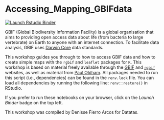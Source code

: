 # Accessing_Mapping_GBIFdata

<!-- badges: start -->
[![Launch Rstudio Binder](http://mybinder.org/badge_logo.svg)](https://mybinder.org/v2/gh/datatas/Accessing_Mapping_GBIFdata/master?urlpath=rstudio)
<!-- badges: end -->

GBIF (Global Biodiversity Information Facility) is a global organisation that aims to providing open access data about life (from bacteria to large vertebrate) on Earth to anyone with an internet connection. To facilitate data analysis, GBIF uses [Darwin Core](https://www.gbif.org/darwin-core) data standards.

This workshop guides you through to how to access GBIF data and how to create simple maps with the `rgbif` and `leaflet` packages for `R`. This workshop is based on material freely available through the [GBIF](https://www.gbif.org/tool/81747/rgbif) and [`rgbif`](https://docs.ropensci.org/rgbif/articles/rgbif.html) websites, as well as material from [Paul Oldham](https://poldham.github.io/abs/gbif.html). All packages needed to run this script (i.e., dependencies) can be found in the `renv.lock` file. You can load all dependencies by running the following line: `renv::restore()` in RStudio.

If you prefer to run these notebooks on your browser, click on the *Launch Binder* badge on the top left.

This workshop was compiled by Denisse Fierro Arcos for Datatas.
